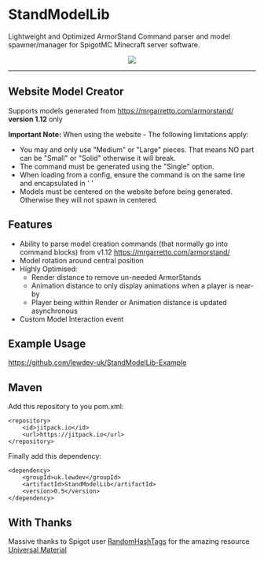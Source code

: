 # StandModelLib
Lightweight and Optimized ArmorStand Command parser and model spawner/manager for SpigotMC Minecraft server software.

<p align="center">
  <img src="stands.gif">
</p>

---
## Website Model Creator
Supports models generated from https://mrgarretto.com/armorstand/ <b>version 1.12</b> only

**Important Note:** When using the website - The following limitations apply:
* You may and only use "Medium" or "Large" pieces. That means NO part can be "Small" or "Solid" otherwise it will break.
* The command must be generated using the "Single" option.
* When loading from a config, ensure the command is on the same line and encapsulated in ' '
* Models must be centered on the website before being generated. Otherwise they will not spawn in centered.

## Features
* Ability to parse model creation commands (that normally go into command blocks) from v1.12 https://mrgarretto.com/armorstand/
* Model rotation around central position
* Highly Optimised:
  *  Render distance to remove un-needed ArmorStands
  *  Animation distance to only display animations when a player is near-by
  *  Player being within Render or Animation distance is updated asynchronous
* Custom Model Interaction event

## Example Usage
https://github.com/lewdev-uk/StandModelLib-Example

## Maven
Add this repository to you pom.xml:
```
<repository>
    <id>jitpack.io</id>
    <url>https://jitpack.io</url>
</repository>
```
Finally add this dependency:
```
<dependency>
    <groupId>uk.lewdev</groupId>
    <artifactId>StandModelLib</artifactId>
    <version>0.5</version>
</dependency>
```
## With Thanks
Massive thanks to Spigot user [RandomHashTags](https://www.spigotmc.org/members/randomhashtags.76364/) for the amazing resource [Universal Material](https://www.spigotmc.org/threads/universal-material-names.349115/)
